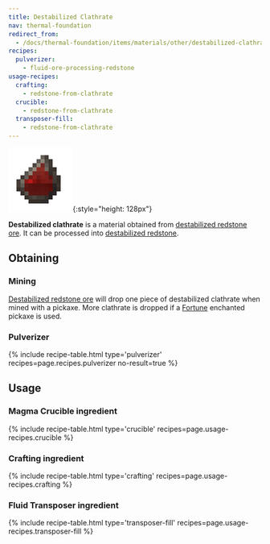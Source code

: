 ```yaml
---
title: Destabilized Clathrate
nav: thermal-foundation
redirect_from:
  - /docs/thermal-foundation/items/materials/other/destabilized-clathrate/
recipes:
  pulverizer:
    - fluid-ore-processing-redstone
usage-recipes:
  crafting:
    - redstone-from-clathrate
  crucible:
    - redstone-from-clathrate
  transposer-fill:
    - redstone-from-clathrate
---
```


![Destabilized clathrate](/assets/images/thermal-foundation/clathrate-redstone.gif){:style="height: 128px"}


**Destabilized clathrate** is a material obtained from [destabilized redstone
ore](/docs/destabilized-redstone-ore/). It can be processed into [destabilized
redstone](/docs/destabilized-redstone/).


Obtaining
---------

### Mining
[Destabilized redstone ore](/docs/destabilized-redstone-ore/) will drop one
piece of destabilized clathrate when mined with a pickaxe. More clathrate is
dropped if a [Fortune](https://minecraft.gamepedia.com/Fortune) enchanted
pickaxe is used.

### Pulverizer
{% include recipe-table.html type='pulverizer' recipes=page.recipes.pulverizer no-result=true %}


Usage
-----

### Magma Crucible ingredient
{% include recipe-table.html type='crucible' recipes=page.usage-recipes.crucible %}

### Crafting ingredient
{% include recipe-table.html type='crafting' recipes=page.usage-recipes.crafting %}

### Fluid Transposer ingredient
{% include recipe-table.html type='transposer-fill' recipes=page.usage-recipes.transposer-fill %}
